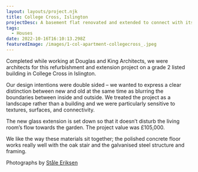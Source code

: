 ```yaml
---
layout: layouts/project.njk
title: College Cross, Islington
projectDesc: A basement flat renovated and extended to connect with its garden.
tags:
  - Houses
date: 2022-10-16T16:10:13.298Z
featuredImage: /images/1-col-apartment-collegecross_.jpeg
---
```

Completed while working at Douglas and King Architects, we were architects for this refurbishment and extension project on a grade 2 listed building in College Cross in Islington.

Our design intentions were double sided – we wanted to express a clear distinction between new and old at the same time as blurring the boundaries between inside and outside. We treated the project as a landscape rather than a building and we were particularly sensitive to textures, surfaces, and connectivity.

The new glass extension is set down so that it doesn’t disturb the living room’s flow towards the garden. The project value was £105,000.

We like the way these materials sit together; the polished concrete floor works really well with the oak stair and the galvanised steel structure and framing.

Photographs by [Ståle Eriksen](http://www.eriksenphoto.com/)